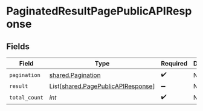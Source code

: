 # PaginatedResultPagePublicAPIResponse


## Fields

| Field                                                                              | Type                                                                               | Required                                                                           | Description                                                                        |
| ---------------------------------------------------------------------------------- | ---------------------------------------------------------------------------------- | ---------------------------------------------------------------------------------- | ---------------------------------------------------------------------------------- |
| `pagination`                                                                       | [shared.Pagination](../../models/shared/pagination.md)                             | :heavy_check_mark:                                                                 | N/A                                                                                |
| `result`                                                                           | List[[shared.PagePublicAPIResponse](../../models/shared/pagepublicapiresponse.md)] | :heavy_minus_sign:                                                                 | N/A                                                                                |
| `total_count`                                                                      | *int*                                                                              | :heavy_check_mark:                                                                 | N/A                                                                                |